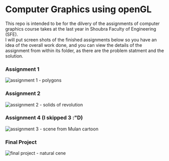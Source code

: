 # Computer Graphics using openGL
This repo is intended to be for the dilvery of the assignments of computer graphics course takes at the last year in Shoubra Faculty of Engineering (SFE).  
I will put screen shots of the finished assignments below so you have an idea of the overall work done, and you can view the details of the assignment from within its folder, as there are the problem statment and the solution.

### Assignment 1
![assignment 1 - polygons](https://i.imgur.com/x2A47Mj.png)

### Assignment 2
![assignment 2 - solids of revolution](https://i.imgur.com/YyxaFzB.gif)

### Assignment 4 (I skipped 3 :"D)
![assignment 3 - scene from Mulan cartoon](https://i.imgur.com/JyN7BZ5.png)

### Final Project
![final project - natural cene](https://i.imgur.com/XDKJb1C.png)
